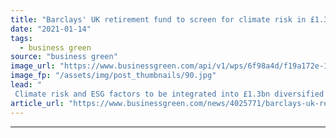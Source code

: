 ```yaml
---
title: "Barclays' UK retirement fund to screen for climate risk in £1.3bn growth portfolio"
date: "2021-01-14"
tags: 
  - business green
source: "business green"
image_url: "https://www.businessgreen.com/api/v1/wps/6f98a4d/f19a172e-1117-4ee7-a8be-eb277a977e03/1/iStock-458634173-barclays-185x114.jpg"
image_fp: "/assets/img/post_thumbnails/90.jpg"
lead: "
 Climate risk and ESG factors to be integrated into £1.3bn diversified growth portfolio used for Barclays UKRF defined contribution pension scheme ..."
article_url: "https://www.businessgreen.com/news/4025771/barclays-uk-retirement-fund-screen-climate-risk-gbp-3bn-growth-portfolio"
---
```


---
